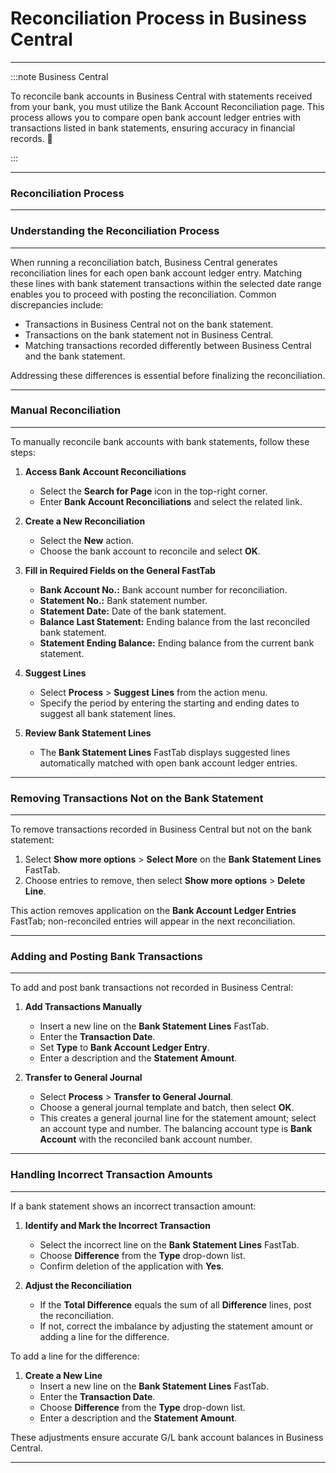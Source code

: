 # Reconciliation Process in Business Central
---

:::note Business Central
<div class="container">
    <div class="custom-note">
        <p>To reconcile bank accounts in Business Central with statements received from your bank, you must utilize the Bank Account Reconciliation page. This process allows you to compare open bank account ledger entries with transactions listed in bank statements, ensuring accuracy in financial records. 🤗</p>
    </div>
</div>
:::

---

### Reconciliation Process
---
### Understanding the Reconciliation Process
---

When running a reconciliation batch, Business Central generates reconciliation lines for each open bank account ledger entry. Matching these lines with bank statement transactions within the selected date range enables you to proceed with posting the reconciliation. Common discrepancies include:

- Transactions in Business Central not on the bank statement.
- Transactions on the bank statement not in Business Central.
- Matching transactions recorded differently between Business Central and the bank statement.

Addressing these differences is essential before finalizing the reconciliation.

---
### Manual Reconciliation
---

To manually reconcile bank accounts with bank statements, follow these steps:

1. **Access Bank Account Reconciliations**
    - Select the **Search for Page** icon in the top-right corner.
    - Enter **Bank Account Reconciliations** and select the related link.

2. **Create a New Reconciliation**
    - Select the **New** action.
    - Choose the bank account to reconcile and select **OK**.

3. **Fill in Required Fields on the General FastTab**
    - **Bank Account No.:** Bank account number for reconciliation.
    - **Statement No.:** Bank statement number.
    - **Statement Date:** Date of the bank statement.
    - **Balance Last Statement:** Ending balance from the last reconciled bank statement.
    - **Statement Ending Balance:** Ending balance from the current bank statement.

4. **Suggest Lines**
    - Select **Process** > **Suggest Lines** from the action menu.
    - Specify the period by entering the starting and ending dates to suggest all bank statement lines.

    <!-- ![Bank Account Reconciliation page](url-to-screenshot) -->

5. **Review Bank Statement Lines**
    - The **Bank Statement Lines** FastTab displays suggested lines automatically matched with open bank account ledger entries.

---
### Removing Transactions Not on the Bank Statement
---

To remove transactions recorded in Business Central but not on the bank statement:

1. Select **Show more options** > **Select More** on the **Bank Statement Lines** FastTab.
2. Choose entries to remove, then select **Show more options** > **Delete Line**.

This action removes application on the **Bank Account Ledger Entries** FastTab; non-reconciled entries will appear in the next reconciliation.

---
### Adding and Posting Bank Transactions
---

To add and post bank transactions not recorded in Business Central:

1. **Add Transactions Manually**
    - Insert a new line on the **Bank Statement Lines** FastTab.
    - Enter the **Transaction Date**.
    - Set **Type** to **Bank Account Ledger Entry**.
    - Enter a description and the **Statement Amount**.

2. **Transfer to General Journal**
    - Select **Process** > **Transfer to General Journal**.
    - Choose a general journal template and batch, then select **OK**.

    <!-- ![Trans. Bank Rec. to Gen. Jnl. popup page](url-to-screenshot) -->

    - This creates a general journal line for the statement amount; select an account type and number. The balancing account type is **Bank Account** with the reconciled bank account number.

---
### Handling Incorrect Transaction Amounts
---

If a bank statement shows an incorrect transaction amount:

1. **Identify and Mark the Incorrect Transaction**
    - Select the incorrect line on the **Bank Statement Lines** FastTab.
    - Choose **Difference** from the **Type** drop-down list.
    - Confirm deletion of the application with **Yes**.

2. **Adjust the Reconciliation**
    - If the **Total Difference** equals the sum of all **Difference** lines, post the reconciliation.
    - If not, correct the imbalance by adjusting the statement amount or adding a line for the difference.

To add a line for the difference:

1. **Create a New Line**
    - Insert a new line on the **Bank Statement Lines** FastTab.
    - Enter the **Transaction Date**.
    - Choose **Difference** from the **Type** drop-down list.
    - Enter a description and the **Statement Amount**.

These adjustments ensure accurate G/L bank account balances in Business Central.

---
